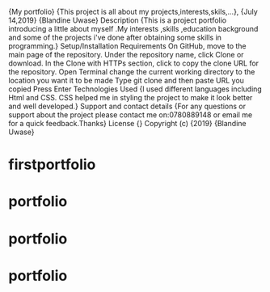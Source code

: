  {My portfolio}
{This project is all about my projects,interests,skils,...}, {July 14,2019}
{Blandine Uwase}
 Description
{This is a project portfolio introducing a little about myself .My interests ,skills ,education background and some of the projects i've done after obtaining some skills in programming.}
 Setup/Installation Requirements
    On GitHub, move to the main page of the repository.
    Under the repository name, click Clone or download.
    In the Clone with HTTPs section, click to copy the clone URL for the repository.
    Open Terminal
    change the current working directory to the location you want it to be made
    Type git clone and then paste URL you copied
    Press Enter
Technologies Used
{I used different languages including Html and CSS. CSS helped me in styling the project to make it look better and well developed.}
Support and contact details
{For any questions or support about the project please contact me on:0780889148 or email me for a quick feedback.Thanks}
License
{}
Copyright (c) {2019} {Blandine Uwase}
  # firstportfolio
# portfolio
# portfolio
# portfolio

